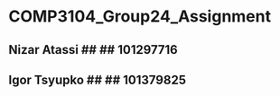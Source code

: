 # COMP3104_Group24_Assignment
## Nizar Atassi ## ## 101297716 ##
## Igor Tsyupko ## ## 101379825 ##

